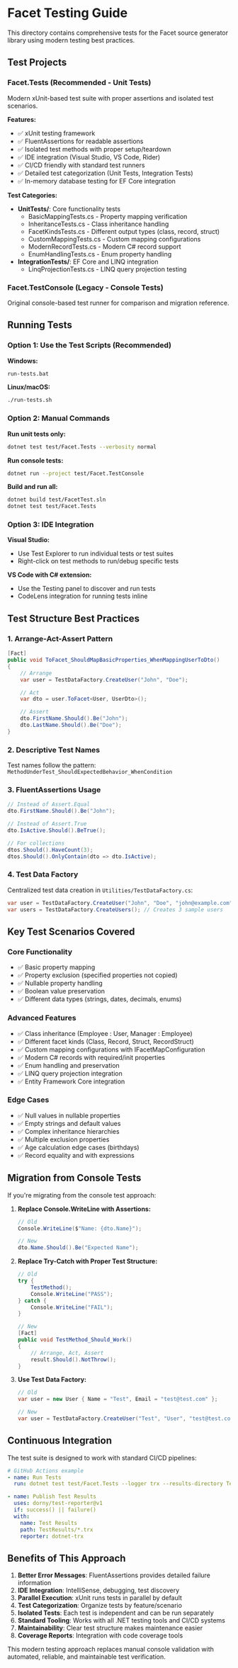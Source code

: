 # Facet Testing Guide

This directory contains comprehensive tests for the Facet source generator library using modern testing best practices.

## Test Projects

### Facet.Tests (Recommended - Unit Tests)
Modern xUnit-based test suite with proper assertions and isolated test scenarios.

**Features:**
- ✅ xUnit testing framework
- ✅ FluentAssertions for readable assertions  
- ✅ Isolated test methods with proper setup/teardown
- ✅ IDE integration (Visual Studio, VS Code, Rider)
- ✅ CI/CD friendly with standard test runners
- ✅ Detailed test categorization (Unit Tests, Integration Tests)
- ✅ In-memory database testing for EF Core integration

**Test Categories:**
- **UnitTests/**: Core functionality tests
  - BasicMappingTests.cs - Property mapping verification
  - InheritanceTests.cs - Class inheritance handling
  - FacetKindsTests.cs - Different output types (class, record, struct)
  - CustomMappingTests.cs - Custom mapping configurations
  - ModernRecordTests.cs - Modern C# record support
  - EnumHandlingTests.cs - Enum property handling
- **IntegrationTests/**: EF Core and LINQ integration
  - LinqProjectionTests.cs - LINQ query projection testing

### Facet.TestConsole (Legacy - Console Tests)
Original console-based test runner for comparison and migration reference.

## Running Tests

### Option 1: Use the Test Scripts (Recommended)

**Windows:**
```cmd
run-tests.bat
```

**Linux/macOS:**
```bash
./run-tests.sh
```

### Option 2: Manual Commands

**Run unit tests only:**
```bash
dotnet test test/Facet.Tests --verbosity normal
```

**Run console tests:**
```bash
dotnet run --project test/Facet.TestConsole
```

**Build and run all:**
```bash
dotnet build test/FacetTest.sln
dotnet test test/Facet.Tests
```

### Option 3: IDE Integration

**Visual Studio:**
- Use Test Explorer to run individual tests or test suites
- Right-click on test methods to run/debug specific tests

**VS Code with C# extension:**
- Use the Testing panel to discover and run tests
- CodeLens integration for running tests inline

## Test Structure Best Practices

### 1. Arrange-Act-Assert Pattern
```csharp
[Fact]
public void ToFacet_ShouldMapBasicProperties_WhenMappingUserToDto()
{
    // Arrange
    var user = TestDataFactory.CreateUser("John", "Doe");

    // Act  
    var dto = user.ToFacet<User, UserDto>();

    // Assert
    dto.FirstName.Should().Be("John");
    dto.LastName.Should().Be("Doe");
}
```

### 2. Descriptive Test Names
Test names follow the pattern: `MethodUnderTest_ShouldExpectedBehavior_WhenCondition`

### 3. FluentAssertions Usage
```csharp
// Instead of Assert.Equal
dto.FirstName.Should().Be("John");

// Instead of Assert.True
dto.IsActive.Should().BeTrue();

// For collections
dtos.Should().HaveCount(3);
dtos.Should().OnlyContain(dto => dto.IsActive);
```

### 4. Test Data Factory
Centralized test data creation in `Utilities/TestDataFactory.cs`:
```csharp
var user = TestDataFactory.CreateUser("John", "Doe", "john@example.com");
var users = TestDataFactory.CreateUsers(); // Creates 3 sample users
```

## Key Test Scenarios Covered

### Core Functionality
- ✅ Basic property mapping
- ✅ Property exclusion (specified properties not copied)
- ✅ Nullable property handling
- ✅ Boolean value preservation
- ✅ Different data types (strings, dates, decimals, enums)

### Advanced Features
- ✅ Class inheritance (Employee : User, Manager : Employee)
- ✅ Different facet kinds (Class, Record, Struct, RecordStruct)
- ✅ Custom mapping configurations with IFacetMapConfiguration
- ✅ Modern C# records with required/init properties
- ✅ Enum handling and preservation
- ✅ LINQ query projection integration
- ✅ Entity Framework Core integration

### Edge Cases
- ✅ Null values in nullable properties
- ✅ Empty strings and default values
- ✅ Complex inheritance hierarchies
- ✅ Multiple exclusion properties
- ✅ Age calculation edge cases (birthdays)
- ✅ Record equality and with expressions

## Migration from Console Tests

If you're migrating from the console test approach:

1. **Replace Console.WriteLine with Assertions:**
   ```csharp
   // Old
   Console.WriteLine($"Name: {dto.Name}");
   
   // New  
   dto.Name.Should().Be("Expected Name");
   ```

2. **Replace Try-Catch with Proper Test Structure:**
   ```csharp
   // Old
   try { 
       TestMethod(); 
       Console.WriteLine("PASS");
   } catch { 
       Console.WriteLine("FAIL"); 
   }
   
   // New
   [Fact]
   public void TestMethod_Should_Work()
   {
       // Arrange, Act, Assert
       result.Should().NotThrow();
   }
   ```

3. **Use Test Data Factory:**
   ```csharp
   // Old
   var user = new User { Name = "Test", Email = "test@test.com" };
   
   // New
   var user = TestDataFactory.CreateUser("Test", "User", "test@test.com");
   ```

## Continuous Integration

The test suite is designed to work with standard CI/CD pipelines:

```yaml
# GitHub Actions example
- name: Run Tests
  run: dotnet test test/Facet.Tests --logger trx --results-directory TestResults

- name: Publish Test Results  
  uses: dorny/test-reporter@v1
  if: success() || failure()
  with:
    name: Test Results
    path: TestResults/*.trx
    reporter: dotnet-trx
```

## Benefits of This Approach

1. **Better Error Messages**: FluentAssertions provides detailed failure information
2. **IDE Integration**: IntelliSense, debugging, test discovery
3. **Parallel Execution**: xUnit runs tests in parallel by default
4. **Test Categorization**: Organize tests by feature/scenario
5. **Isolated Tests**: Each test is independent and can be run separately
6. **Standard Tooling**: Works with all .NET testing tools and CI/CD systems
7. **Maintainability**: Clear test structure makes maintenance easier
8. **Coverage Reports**: Integration with code coverage tools

This modern testing approach replaces manual console validation with automated, reliable, and maintainable test verification.